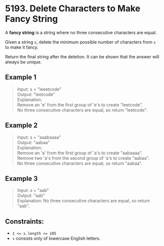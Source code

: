 # 5193. Delete Characters to Make Fancy String
A **fancy string** is a string where no three consecutive characters are equal.

Given a string `s`, delete the minimum possible number of characters from `s` to make it fancy.

Return the final string after the deletion. It can be shown that the answer will always be unique.


## Example 1
>Input: s = "leeetcode"<br>
Output: "leetcode"<br>
Explanation:<br>
Remove an 'e' from the first group of 'e's to create "leetcode".<br>
No three consecutive characters are equal, so return "leetcode".<br>

## Example 2
>Input: s = "aaabaaaa"<br>
Output: "aabaa"<br>
Explanation:<br>
Remove an 'a' from the first group of 'a's to create "aabaaaa".<br>
Remove two 'a's from the second group of 'a's to create "aabaa".<br>
No three consecutive characters are equal, so return "aabaa".

## Example 3
>Input: s = "aab"<br>
Output: "aab"<br>
Explanation: No three consecutive characters are equal, so return "aab".

## Constraints:
* `1 <= s.length <= 105`
* `s` consists only of lowercase English letters.
